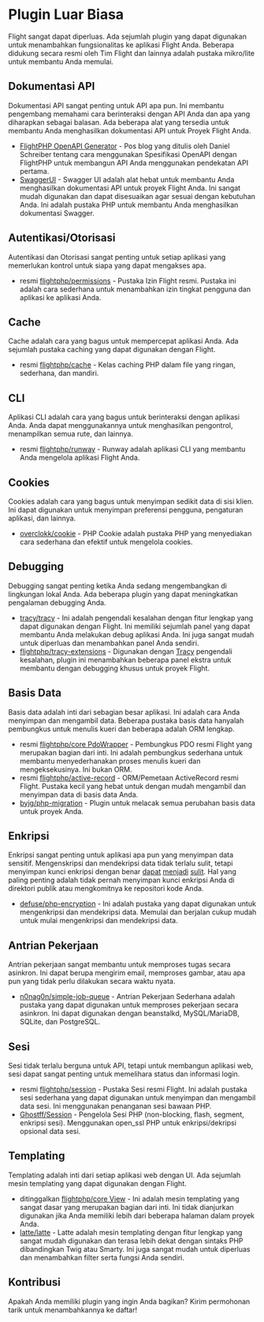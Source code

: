 # Plugin Luar Biasa

Flight sangat dapat diperluas. Ada sejumlah plugin yang dapat digunakan untuk menambahkan fungsionalitas ke aplikasi Flight Anda. Beberapa didukung secara resmi oleh Tim Flight dan lainnya adalah pustaka mikro/lite untuk membantu Anda memulai.

## Dokumentasi API

Dokumentasi API sangat penting untuk API apa pun. Ini membantu pengembang memahami cara berinteraksi dengan API Anda dan apa yang diharapkan sebagai balasan. Ada beberapa alat yang tersedia untuk membantu Anda menghasilkan dokumentasi API untuk Proyek Flight Anda.

- [FlightPHP OpenAPI Generator](https://dev.to/danielsc/define-generate-and-implement-an-api-first-approach-with-openapi-generator-and-flightphp-1fb3) - Pos blog yang ditulis oleh Daniel Schreiber tentang cara menggunakan Spesifikasi OpenAPI dengan FlightPHP untuk membangun API Anda menggunakan pendekatan API pertama.
- [SwaggerUI](https://github.com/zircote/swagger-php) - Swagger UI adalah alat hebat untuk membantu Anda menghasilkan dokumentasi API untuk proyek Flight Anda. Ini sangat mudah digunakan dan dapat disesuaikan agar sesuai dengan kebutuhan Anda. Ini adalah pustaka PHP untuk membantu Anda menghasilkan dokumentasi Swagger.

## Autentikasi/Otorisasi

Autentikasi dan Otorisasi sangat penting untuk setiap aplikasi yang memerlukan kontrol untuk siapa yang dapat mengakses apa.

- <span class="badge bg-primary">resmi</span> [flightphp/permissions](/awesome-plugins/permissions) - Pustaka Izin Flight resmi. Pustaka ini adalah cara sederhana untuk menambahkan izin tingkat pengguna dan aplikasi ke aplikasi Anda.

## Cache

Cache adalah cara yang bagus untuk mempercepat aplikasi Anda. Ada sejumlah pustaka caching yang dapat digunakan dengan Flight.

- <span class="badge bg-primary">resmi</span> [flightphp/cache](/awesome-plugins/php-file-cache) - Kelas caching PHP dalam file yang ringan, sederhana, dan mandiri.

## CLI

Aplikasi CLI adalah cara yang bagus untuk berinteraksi dengan aplikasi Anda. Anda dapat menggunakannya untuk menghasilkan pengontrol, menampilkan semua rute, dan lainnya.

- <span class="badge bg-primary">resmi</span> [flightphp/runway](/awesome-plugins/runway) - Runway adalah aplikasi CLI yang membantu Anda mengelola aplikasi Flight Anda.

## Cookies

Cookies adalah cara yang bagus untuk menyimpan sedikit data di sisi klien. Ini dapat digunakan untuk menyimpan preferensi pengguna, pengaturan aplikasi, dan lainnya.

- [overclokk/cookie](/awesome-plugins/php-cookie) - PHP Cookie adalah pustaka PHP yang menyediakan cara sederhana dan efektif untuk mengelola cookies.

## Debugging

Debugging sangat penting ketika Anda sedang mengembangkan di lingkungan lokal Anda. Ada beberapa plugin yang dapat meningkatkan pengalaman debugging Anda.

- [tracy/tracy](/awesome-plugins/tracy) - Ini adalah pengendali kesalahan dengan fitur lengkap yang dapat digunakan dengan Flight. Ini memiliki sejumlah panel yang dapat membantu Anda melakukan debug aplikasi Anda. Ini juga sangat mudah untuk diperluas dan menambahkan panel Anda sendiri.
- [flightphp/tracy-extensions](/awesome-plugins/tracy-extensions) - Digunakan dengan [Tracy](/awesome-plugins/tracy) pengendali kesalahan, plugin ini menambahkan beberapa panel ekstra untuk membantu dengan debugging khusus untuk proyek Flight.

## Basis Data

Basis data adalah inti dari sebagian besar aplikasi. Ini adalah cara Anda menyimpan dan mengambil data. Beberapa pustaka basis data hanyalah pembungkus untuk menulis kueri dan beberapa adalah ORM lengkap.

- <span class="badge bg-primary">resmi</span> [flightphp/core PdoWrapper](/awesome-plugins/pdo-wrapper) - Pembungkus PDO resmi Flight yang merupakan bagian dari inti. Ini adalah pembungkus sederhana untuk membantu menyederhanakan proses menulis kueri dan mengeksekusinya. Ini bukan ORM.
- <span class="badge bg-primary">resmi</span> [flightphp/active-record](/awesome-plugins/active-record) - ORM/Pemetaan ActiveRecord resmi Flight. Pustaka kecil yang hebat untuk dengan mudah mengambil dan menyimpan data di basis data Anda.
- [byjg/php-migration](/awesome-plugins/migrations) - Plugin untuk melacak semua perubahan basis data untuk proyek Anda.

## Enkripsi

Enkripsi sangat penting untuk aplikasi apa pun yang menyimpan data sensitif. Mengenskripsi dan mendekripsi data tidak terlalu sulit, tetapi menyimpan kunci enkripsi dengan benar [dapat](https://stackoverflow.com/questions/6767839/where-should-i-store-an-encryption-key-for-php#:~:text=Write%20a%20php%20config%20file%20and%20store%20it,folder%20is%20not%20accessible%20to%20the%20end%20user.) [menjadi](https://www.reddit.com/r/PHP/comments/luqsn/the_encryption_key_where_do_you_store_it/) [sulit](https://security.stackexchange.com/questions/48047/location-to-store-an-encryption-key). Hal yang paling penting adalah tidak pernah menyimpan kunci enkripsi Anda di direktori publik atau mengkomitnya ke repositori kode Anda.

- [defuse/php-encryption](/awesome-plugins/php-encryption) - Ini adalah pustaka yang dapat digunakan untuk mengenkripsi dan mendekripsi data. Memulai dan berjalan cukup mudah untuk mulai mengenkripsi dan mendekripsi data.

## Antrian Pekerjaan

Antrian pekerjaan sangat membantu untuk memproses tugas secara asinkron. Ini dapat berupa mengirim email, memproses gambar, atau apa pun yang tidak perlu dilakukan secara waktu nyata.

- [n0nag0n/simple-job-queue](/awesome-plugins/simple-job-queue) - Antrian Pekerjaan Sederhana adalah pustaka yang dapat digunakan untuk memproses pekerjaan secara asinkron. Ini dapat digunakan dengan beanstalkd, MySQL/MariaDB, SQLite, dan PostgreSQL.

## Sesi

Sesi tidak terlalu berguna untuk API, tetapi untuk membangun aplikasi web, sesi dapat sangat penting untuk memelihara status dan informasi login.

- <span class="badge bg-primary">resmi</span> [flightphp/session](/awesome-plugins/session) - Pustaka Sesi resmi Flight. Ini adalah pustaka sesi sederhana yang dapat digunakan untuk menyimpan dan mengambil data sesi. Ini menggunakan penanganan sesi bawaan PHP.
- [Ghostff/Session](/awesome-plugins/ghost-session) - Pengelola Sesi PHP (non-blocking, flash, segment, enkripsi sesi). Menggunakan open_ssl PHP untuk enkripsi/dekripsi opsional data sesi.

## Templating

Templating adalah inti dari setiap aplikasi web dengan UI. Ada sejumlah mesin templating yang dapat digunakan dengan Flight.

- <span class="badge bg-warning">ditinggalkan</span> [flightphp/core View](/learn#views) - Ini adalah mesin templating yang sangat dasar yang merupakan bagian dari inti. Ini tidak dianjurkan digunakan jika Anda memiliki lebih dari beberapa halaman dalam proyek Anda.
- [latte/latte](/awesome-plugins/latte) - Latte adalah mesin templating dengan fitur lengkap yang sangat mudah digunakan dan terasa lebih dekat dengan sintaks PHP dibandingkan Twig atau Smarty. Ini juga sangat mudah untuk diperluas dan menambahkan filter serta fungsi Anda sendiri.

## Kontribusi

Apakah Anda memiliki plugin yang ingin Anda bagikan? Kirim permohonan tarik untuk menambahkannya ke daftar!